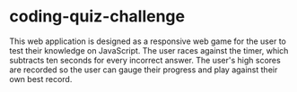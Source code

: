 # coding-quiz-challenge
This web application is designed as a responsive web game for the user to test their knowledge on JavaScript. The user races against the timer, which subtracts ten seconds for every incorrect answer. The user's high scores are recorded so the user can gauge their progress and play against their own best record.
